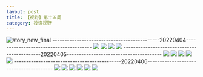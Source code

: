```yaml
---
layout: post
title: 【视野】第十五周
category: 投资视野
---
```

![story_new_final](http://r8s97vm6g.hd-bkt.clouddn.com/img/story_new_final_0322.png)
--------------------------------------------20220404---------------------------------------
![](http://r8s97vm6g.hd-bkt.clouddn.com/img/factors-220404-1.png)
![](http://r8s97vm6g.hd-bkt.clouddn.com/img/factors-220404-2.png)
![](http://r8s97vm6g.hd-bkt.clouddn.com/img/factors-220404-3.png)
![](http://r8s97vm6g.hd-bkt.clouddn.com/img/factors-220404-4.png)
--------------------------------------------20220405---------------------------------------
![](http://r8s97vm6g.hd-bkt.clouddn.com/img/factors-220405-1.png)
![](http://r8s97vm6g.hd-bkt.clouddn.com/img/factors-220405-2.png)
![](http://r8s97vm6g.hd-bkt.clouddn.com/img/factors-220405-3.png)
![](http://r8s97vm6g.hd-bkt.clouddn.com/img/factors-220405-4.png)
![](http://r8s97vm6g.hd-bkt.clouddn.com/img/factors-220405-5.png)
--------------------------------------------20220406---------------------------------------
![](http://r8s97vm6g.hd-bkt.clouddn.com/img/factors-220406-1.png)
![](http://r8s97vm6g.hd-bkt.clouddn.com/img/factors-220406-2.png)
![](http://r8s97vm6g.hd-bkt.clouddn.com/img/factors-220406-3.png)
![](http://r8s97vm6g.hd-bkt.clouddn.com/img/factors-220406-4.png)
![](http://r8s97vm6g.hd-bkt.clouddn.com/img/factors-220406-5.png)
![](http://r8s97vm6g.hd-bkt.clouddn.com/img/factors-220406-6.png)

  




